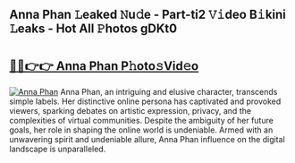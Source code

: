 ## Anna Phan 𝙻eaked 𝙽u𝚍e - Part-ti2 𝚅𝚒deo B𝚒kini 𝙻eaks - Hot All 𝙿hotos gDKt0

# <h2><a href="http://ld19yi4.urlbe.top/?page=Anna+Phan">🔗🔗👉👉 Anna Phan P𝚑oto𝚜Vid𝚎o</a></h2>

[![Anna Phan](https://i.imgur.com/eBuTRDB.gif)](http://ld19yi4.urlbe.top/?page=Anna+Phan)
Anna Phan, an intriguing and elusive character, transcends simple labels. Her distinctive online persona has captivated and provoked viewers, sparking debates on artistic expression, privacy, and the complexities of virtual communities. Despite the ambiguity of her future goals, her role in shaping the online world is undeniable. Armed with an unwavering spirit and undeniable allure, Anna Phan influence on the digital landscape is unparalleled.
